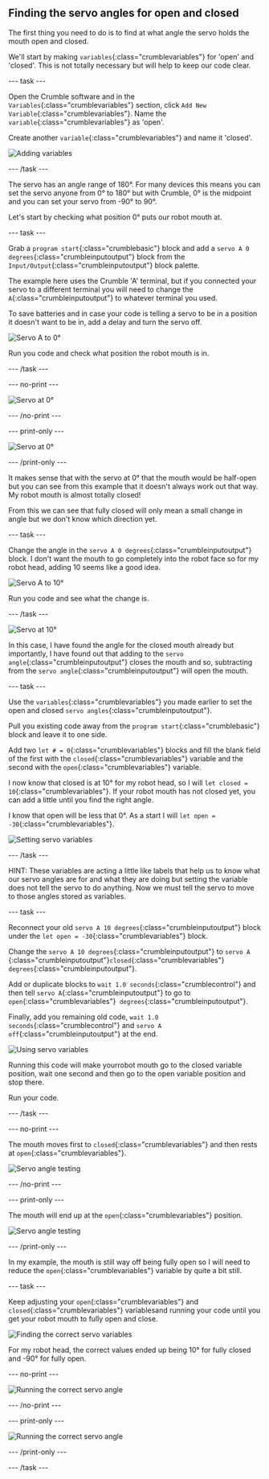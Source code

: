## Finding the servo angles for open and closed

The first thing you need to do is to find at what angle the servo holds the mouth open and closed.

We'll start by making `variables`{:class="crumblevariables"} for 'open' and 'closed'. This is not totally necessary but will help to keep our code clear.

--- task ---

Open the Crumble software and in the `Variables`{:class="crumblevariables"} section, click `Add New Variable`{:class="crumblevariables"}. Name the `variable`{:class="crumblevariables"} as 'open'.

Create another `variable`{:class="crumblevariables"} and name it 'closed'.

![Adding variables](images/servoAngles_addingVariables.png)

--- /task ---

The servo has an angle range of 180°. For many devices this means you can set the servo anyone from 0° to 180° but with Crumble, 0° is the midpoint and you can set your servo from -90° to 90°.

Let's start by checking what position 0° puts our robot mouth at.

--- task ---

Grab a `program start`{:class="crumblebasic"} block and add a `servo A 0 degrees`{:class="crumbleinputoutput"} block from the `Input/Output`{:class="crumbleinputoutput"} block palette.

The example here uses the Crumble 'A' terminal, but if you connected your servo to a different terminal you will need to change the `A`{:class="crumbleinputoutput"} to whatever terminal you used.

To save batteries and in case your code is telling a servo to be in a position it doesn't want to be in, add a delay and turn the servo off.

![Servo A to 0°](images/servoAngles_servoTo0Degrees.png)

Run you code and check what position the robot mouth is in.

--- /task ---

--- no-print ---

![Servo at 0°](images/servoAngles_servoAt0Degrees.gif)

--- /no-print ---

--- print-only ---

![Servo at 0°](images/servoAngles_servoAt0Degrees.png)

--- /print-only ---

It makes sense that with the servo at 0° that the mouth would be half-open but you can see from this example that it doesn't always work out that way. My robot mouth is almost totally closed!

From this we can see that fully closed will only mean a small change in angle but we don't know which direction yet.

--- task ---

Change the angle in the `servo A 0 degrees`{:class="crumbleinputoutput"} block.  I don't want the mouth to go completely into the robot face so for my robot head, adding 10 seems like a good idea.

![Servo A to 10°](images/servoAngles_servoTo10Degrees.png)

Run you code and see what the change is.

--- /task ---

![Servo at 10°](images/servoAngles_servoAt10Degrees.png)

In this case, I have found the angle for the closed mouth already but importantly, I have found out that adding to the `servo angle`{:class="crumbleinputoutput"} closes the mouth and so, subtracting from the `servo angle`{:class="crumbleinputoutput"} will open the mouth.

--- task ---

Use the `variables`{:class="crumblevariables"} you made earlier to set the open and closed `servo angles`{:class="crumbleinputoutput"}.

Pull you existing code away from the `program start`{:class="crumblebasic"} block and leave it to one side. 

Add two `let # = 0`{:class="crumblevariables"} blocks and fill the blank field of the first with the `closed`{:class="crumblevariables"} variable and the second with the `open`{:class="crumblevariables"} variable.

I now know that closed is at 10° for my robot head, so I will `let closed = 10`{:class="crumblevariables"}. If your robot mouth has not closed yet, you can add a little until you find the right angle.

I know that open will be less that 0°. As a start I will `let open = -30`{:class="crumblevariables"}.

![Setting servo variables](images/servoAngles_settingServoVariables.png)

--- /task ---

HINT: These variables are acting a little like labels that help us to know what our servo angles are for and what they are doing but setting the variable does not tell the servo to do anything. Now we must tell the servo to move to those angles stored as variables.

--- task ---

Reconnect your old `servo A 10 degrees`{:class="crumbleinputoutput"} block under the `let open = -30`{:class="crumblevariables"} block.

Change the `servo A 10 degrees`{:class="crumbleinputoutput"} to `servo A `{:class="crumbleinputoutput"}`closed`{:class="crumblevariables"}` degrees`{:class="crumbleinputoutput"}.

Add or duplicate blocks to `wait 1.0 seconds`{:class="crumblecontrol"} and then tell `servo A`{:class="crumbleinputoutput"} to go to `open`{:class="crumblevariables"}` degrees`{:class="crumbleinputoutput"}.

Finally, add you remaining old code, `wait 1.0 seconds`{:class="crumblecontrol"} and `servo A off`{:class="crumbleinputoutput"} at the end.

![Using servo variables](images/servoAngles_usingServoVariables.png)

Running this code will make yourrobot mouth go to the closed variable position, wait one second and then go to the open variable position and stop there.

Run your code.

--- /task ---

--- no-print ---

The mouth moves first to `closed`{:class="crumblevariables"} and then rests at `open`{:class="crumblevariables"}.

![Servo angle testing](images/servoAngles_servoAngleTesting.gif)

--- /no-print ---

--- print-only ---

The mouth will end up at the `open`{:class="crumblevariables"} position.

![Servo angle testing](images/servoAngles_servoAngleTesting.png)

--- /print-only ---

In my example, the mouth is still way off being fully open so I will need to reduce the `open`{:class="crumblevariables"} variable by quite a bit still. 

--- task ---

Keep adjusting your `open`{:class="crumblevariables"} and `closed`{:class="crumblevariables"} variablesand running your code until you get your robot mouth to fully open and close.

![Finding the correct servo variables](images/servoAngles_correctServoVariables.png)

For my robot head, the correct values ended up being 10° for fully closed and -90° for fully open.

--- no-print ---

![Running the correct servo angle](images/servoAngles_runningCorrectServoVariables.gif)

--- /no-print ---

--- print-only ---

![Running the correct servo angle](images/servoAngles_runningCorrectServoVariables.png)

--- /print-only ---

--- /task ---

